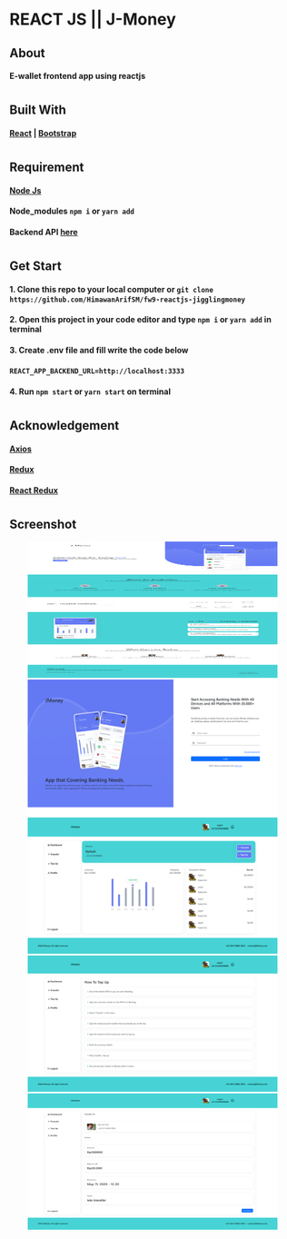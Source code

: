 # REACT JS || J-Money
## About
#### E-wallet frontend app using reactjs
#
## Built With
#### [React](https://reactjs.org/) | [Bootstrap](https://getbootstrap.com/)
#### 
#
## Requirement
#### [Node Js](https://nodejs.org/)
#### Node_modules `npm i` or `yarn add`
#### Backend API [here](https://github.com/HimawanArifSM/fw9-backend)
#
## Get Start
#### 1. Clone this repo to your local computer or `git clone https://github.com/HimawanArifSM/fw9-reactjs-jigglingmoney`
#### 2. Open this project in your code editor and type `npm i` or `yarn add` in terminal
#### 3. Create .env file and fill write the code below
#### `REACT_APP_BACKEND_URL=http://localhost:3333`
#### 4. Run `npm start` or `yarn start` on terminal
#
## Acknowledgement
#### [Axios](https://axios-http.com/)
#### [Redux](https://redux.js.org/)
#### [React Redux](https://react-redux.js.org/)
#
## Screenshot
<div align="center">
<img src="./screenshot/LandingPage.png" height="240" width="440" />
<img src="./screenshot/Login.png" height="240px" width="440" />
<img src="./screenshot/Home.png" height="240px" width="440" />
<img src="./screenshot/TopUp.png" height="240px" width="440" />
<img src="./screenshot/Transfer.png" height="240px" width="440" />
</div>
